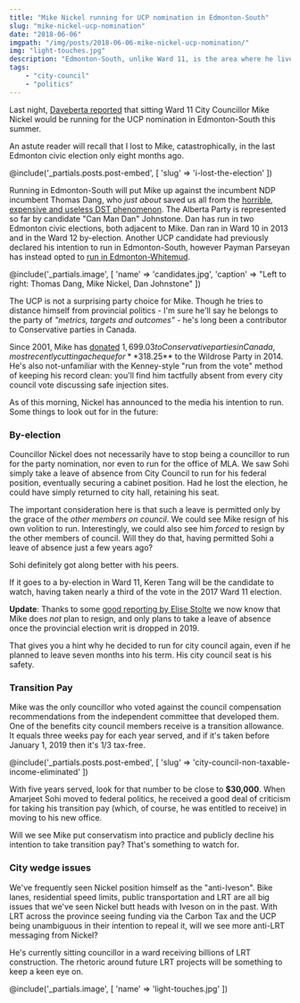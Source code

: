 ```yaml
---
title: "Mike Nickel running for UCP nomination in Edmonton-South"
slug: "mike-nickel-ucp-nomination"
date: "2018-06-06"
imgpath: "/img/posts/2018-06-06-mike-nickel-ucp-nomination/"
img: "light-touches.jpg"
description: "Edmonton-South, unlike Ward 11, is the area where he lives"
tags: 
    - "city-council"
    - "politics"
---
```


Last night, [Daveberta reported](http://daveberta.ca/2018/06/alberta-candidate-nomination-stephanie-mclean-mike-nickel/)
that sitting Ward 11 City Councillor Mike Nickel would be running for the UCP nomination in Edmonton-South this summer.

An astute reader will recall that I lost to Mike, catastrophically, in the last Edmonton civic election only eight
months ago.

@include('_partials.posts.post-embed', [ 'slug' => 'i-lost-the-election' ])

Running in Edmonton-South will put Mike up against the incumbent NDP incumbent Thomas Dang, who _just about_ saved us all from the 
[horrible, expensive and useless DST phenomenon](https://basketofyegs.com/episode/2016/03/14/daylight-savings-greatest-chronological-scam/).
The Alberta Party is represented so far by candidate "Can Man Dan" Johnstone. Dan has run in two Edmonton civic elections, both adjacent to Mike.
Dan ran in Ward 10 in 2013 and in the Ward 12 by-election. Another UCP candidate had previously declared his intention to run
in Edmonton-South, however Payman Parseyan has instead opted to [run in Edmonton-Whitemud](https://twitter.com/PParseyan/status/1001939147563692032).

@include('_partials.image', [ 'name' => 'candidates.jpg', 'caption' => "Left to right: Thomas Dang, Mike Nickel, Dan Johnstone" ])

The UCP is not a surprising party choice for Mike. Though he tries to distance himself from provincial politics - I'm sure he'll say he
belongs to the party of *"metrics, targets and outcomes"* - he's long been a contributor to Conservative parties in Canada.

Since 2001, Mike has [donated](https://special.nationalpost.com/follow-the-money/database) $1,699.03 to Conservative parties in Canada, most recently cutting a cheque for **$318.25** to the Wildrose
Party in 2014. He's also not-unfamiliar with the Kenney-style "run from the vote" method of keeping his record clean: you'll
find him tactfully absent from every city council vote discussing safe injection sites.

As of this morning, Nickel has announced to the media his intention to run. Some things to look out for in the future:

### By-election

Councillor Nickel does not necessarily have to stop being a councillor to run for the party nomination, nor even to run for the office of MLA.
We saw Sohi simply take a leave of absence from City Council to run for his federal position, eventually securing a cabinet position. Had he lost the election,
he could have simply returned to city hall, retaining his seat.

The important consideration here is that such a leave is permitted only by the grace of the _other members on council_. We could see
Mike resign of his own volition to run. Interestingly, we could also see him _forced_ to resign by the other members of council.
Will they do that, having permitted Sohi a leave of absence just a few years ago?

Sohi definitely got along better with his peers.

If it goes to a by-election in Ward 11, Keren Tang will be the candidate to watch, having taken nearly a third of the vote in the 2017 Ward 11
election.

**Update**: Thanks to some [good reporting by Elise Stolte](https://twitter.com/estolte/status/1004401533780307969) we now know that
Mike does _not_ plan to resign, and only plans to take a leave of absence once the provincial election writ is dropped in 2019.

That gives you a hint why he decided to run for city council again, even if he planned to leave seven months into his term. His city council seat
is his safety.

### Transition Pay

Mike was the only councillor who voted against the council compensation recommendations from the independent
committee that developed them. One of the benefits city council members receive is a transition allowance. It equals three
weeks pay for each year served, and if it's taken before January 1, 2019 then it's 1/3 tax-free. 

@include('_partials.posts.post-embed', [ 'slug' => 'city-council-non-taxable-income-eliminated' ])

With five years served,
look for that number to be close to **$30,000**. When Amarjeet Sohi moved to federal politics, he received a good deal
of criticism for taking his transition pay (which, of course, he was entitled to receive) in moving to his new office.

Will we see Mike put conservatism into practice and publicly decline his intention to take transition pay? 
That's something to watch for.

### City wedge issues

We've frequently seen Nickel position himself as the "anti-Iveson". Bike lanes, residential speed limits, public transportation and LRT
are all big issues that we've seen Nickel butt heads with Iveson on in the past. With LRT across the province seeing funding
via the Carbon Tax and the UCP being unambiguous in their intention to repeal it, will we see more anti-LRT messaging from Nickel?

He's currently sitting councillor in a ward receiving billions of LRT construction. The rhetoric around future LRT projects
will be something to keep a keen eye on.

@include('_partials.image', [ 'name' => 'light-touches.jpg' ])

